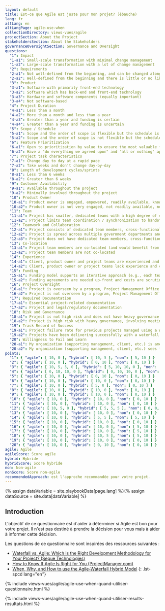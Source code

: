 ```yaml
---
layout: default
title: Est-ce que Agile est juste pour mon projet? (ébauche)
lang: fr
altLang: en
altLangPage: agile-use-when
collectionDirectory: views-vues/agile
projectSection: About the Project
stakeholdersSection: About the Stakeholders
governanceOversightSection: Governance and Oversight
questions:
  "1": Impact
  "1-a1": Small-scale transformation with minimal change management
  "1-a2": Large-scale transformation with a lot of change management
  "2": Requirements
  "2-a1": Not well-defined from the beginning, and can be changed along the way
  "2-a2": Well-defined from the beginning and there is little or no likelihood of change
  "3": Product
  "3-a1": Software with primarily front-end technology
  "3-a2": Software which has back-end and front-end technology 
  "3-a3": Hardware and software components (equally important)
  "3-a4": Not software-based
  "4": Project Duration
  "4-a1": Less than a month
  "4-a2": More than a month and less than a year
  "4-a3": Greater than a year and funding is certain
  "4-a4": Greater than a year and funding is uncertain
  "5": Scope / Schedule
  "5-a1": Scope and the order of scope is flexible but the schedule is fixed
  "5-a2": Scope and the order of scope is not flexible but the schedule can be stretched
  "6": Feature Prioritization
  "6-a1": Open to prioritization by value to ensure the most valuable features are implemented first
  "6-a2": Have a "do everything we agreed upon" and "all or nothing" approach
  "7": Project task characteristics
  "7-a1": Change day to day at a rapid pace
  "7-a2": Take weeks and don't change day-by-day
  "8": Length of development cycles/sprints
  "8-a1": Less than 6 weeks
  "8-a2": Greater than 6 weeks
  "9": Customer Availability
  "9-a1": Available throughout the project
  "9-a2": Minimally involved throughout the project
  "10": Product Owner
  "10-a1": Product owner is engaged, empowered, readily available, knowledgeable and can provide the development team with constant feedback
  "10-a2": Product owner is not very engaged, not readily available, not knowledgeable or can't provide the development team with constant feedback
  "11": Team
  "11-a1": Project has smaller, dedicated teams with a high degree of coordination and synchronization.
  "11-a2": Project limits team coordination / synchronization to handoff points.
  "12": Teamwork and Collaboration
  "12-a1": Project consists of dedicated team members, cross-functional expertise, is collaborative and shows initiative
  "12-a2": Project is spread across multiple government departments and does not consist of dedicated team members but does include cross-functional expertise, is collaborative and shows initiative
  "12-a3": Project does not have dedicated team members, cross-functional expertise, is not collaborative and does not show initiative
  "13": Co-location
  "13-a1": Project team members are co-located (and would benefit from daily scrums to discuss status, roadblocks and input from the product owner)
  "13-a2": Project team members are not co-located
  "14": Experience
  "14-a1": Client, product owner and project teams are experienced and could keep up with a fast-paced environment
  "14-a2": Client, product owner or project teams lack experience and could not keep up with a fast-paced environment
  "15": Funding
  "15-a1": Funding model supports an iterative approach (e.g., each team is given a funding envelope and they have the ability to cashflow as they need month to month, reforecast and move money around as long as its within their envelope)
  "15-a2": Funding agreements are needed up-front and costs are scrutinized by line item
  "16": Project Oversight
  "16-a1": Project is overseen by a program, Project Management Office or Project Controls Office
  "16-a2": Project is not overseen by a program, Project Management Office or Project Controls Office
  "17": Required Documentation
  "17-a1": Essential project-related documentation
  "17-a2": Project and legal/regulatory documentation
  "18": Risk and Governance
  "18-a1": Project is not high risk and does not have heavy governance
  "18-a2": Project is high risk with heavy governance, involving meeting compliance, legal or regulatory requirements
  "19": Track Record of Success
  "19-a1": Project failure rate for previous projects managed using a waterfall approach is unacceptably high
  "19-a2": Projects have been delivering successfully with a waterfall approach
  "20": Willingness to Fail and Learn
  "20-a1": My organization (supporting management, client, etc.) is amenable to failing fast and learning faster
  "20-a2": My organization (supporting management, client, etc.) sees failure as a negative thing
points:
  "1": { "agile": [ 10, 0 ], "hybrid": [ 10, 5 ], "non": [ 5, 10 ] }
  "2": { "agile": [ 10, 0 ], "hybrid": [ 0, 10 ], "non": [ 0, 10 ] }
  "3": { "agile": [ 10, 5, 5, 0 ], "hybrid": [ 5, 10, 10, 0 ], "non": [ 0, 5, 5, 10 ] }
  "4": { "agile": [ 0, 10, 10, 0 ], "hybrid": [ 0, 10, 10, 0 ], "non": [ 10, 5, 5, 10 ] }
  "5": { "agile": [ 10, 0 ], "hybrid": [ 0, 10 ], "non": [ 0, 10 ] }
  "6": { "agile": [ 10, 0 ], "hybrid": [ 10, 0 ], "non": [ 0, 10 ] }
  "7": { "agile": [ 10, 0 ], "hybrid": [ 5, 0 ], "non": [ 0, 10 ] }
  "8": { "agile": [ 10, 0 ], "hybrid": [ 10, 0 ], "non": [ 0, 10 ] }
  "9": { "agile": [ 10, 0 ], "hybrid": [ 10, 0 ], "non": [ 0, 10 ] }
  "10": { "agile": [ 10, 0 ], "hybrid": [ 10, 0 ], "non": [ 0, 10 ] }
  "11": { "agile": [ 10, 0 ], "hybrid": [ 10, 0 ], "non": [ 0, 10 ] }
  "12": { "agile": [ 10, 5, 0 ], "hybrid": [ 5, 5, 5 ], "non": [ 0, 0, 10 ] }
  "13": { "agile": [ 10, 0 ], "hybrid": [ 10, 0 ], "non": [ 0, 10 ] }
  "14": { "agile": [ 10, 0 ], "hybrid": [ 5, 5 ], "non": [ 5, 10 ] }
  "15": { "agile": [ 10, 0 ], "hybrid": [ 10, 0 ], "non": [ 0, 10 ] }
  "16": { "agile": [ 10, 0 ], "hybrid": [ 10, 0 ], "non": [ 5, 10 ] }
  "17": { "agile": [ 10, 0 ], "hybrid": [ 10, 0 ], "non": [ 5, 10 ] }
  "18": { "agile": [ 10, 0 ], "hybrid": [ 10, 5 ], "non": [ 5, 10 ] }
  "19": { "agile": [ 10, 0 ], "hybrid": [ 10, 0 ], "non": [ 0, 10 ] }
  "20": { "agile": [ 10, 0 ], "hybrid": [ 0, 10 ], "non": [ 0, 10 ] }
agile: Agile
agileScore: Score agile
hybrid: Hybride
hybridScore: Score hybride
non: Non-agile
nonScore: Score non-agile
recommendedApproach: est l'approche recommandée pour votre projet.
---
```

{% assign dataVariable = site.playbookData[page.lang] %}{%
assign dataSource = site.data[dataVariable] %}
<section>

<div class="wb-inview" data-inview="progress-overlay">

## Introduction

</div>

L'objectif de ce questionnaire est d'aider à déterminer si Agile est bon pour votre projet. Il n'est pas destiné à prendre la décision pour vous mais à aider à informer cette décision.

Les questions de ce questionnaire sont inspirées des ressources suivantes&#160;:

<!-- markdownlint-disable MD032 -->
- [Waterfall vs. Agile: Which is the Right Development Methodology for Your Project? (Segue Technologies)](https://www.seguetech.com/waterfall-vs-agile-methodology/)
- [How to Know If Agile Is Right for You (ProjectManager.com)](https://www.projectmanager.com/blog/know-agile-right)
- [When, Why, and How to use the Agile-Waterfall Hybrid Model](https://content.intland.com/blog/agile/when-why-how-to-use-the-hybrid-model)
{: .lst-spcd lang="en"}
<!-- markdownlint-enable MD032 -->

</section>

{% include views-vues/agile/agile-use-when-quand-utiliser-questionnaire.html %}

{% include views-vues/agile/agile-use-when-quand-utiliser-results-resultats.html %}
